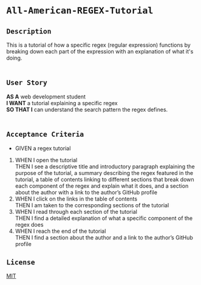 # **``All-American-REGEX-Tutorial``**

## **``Description``**
This is a tutorial of how a specific regex (regular expression) functions by breaking down each part of the expression with an explanation of what it's doing.
</br></br>

## **``User Story``**
**AS A** web development student </br>
**I WANT** a tutorial explaining a specific regex </br>
**SO THAT I** can understand the search pattern the regex defines.
</br></br>

## **``Acceptance Criteria``**
* GIVEN a regex tutorial </br>
1. WHEN I open the tutorial </br>
THEN I see a descriptive title and introductory paragraph explaining the purpose of the tutorial, a summary describing the regex featured in 
the tutorial, a table of contents linking to different sections that break down each component of the regex and explain what it does, and a
section about the author with a link to the author’s GitHub profile </br>
2. WHEN I click on the links in the table of contents </br>
THEN I am taken to the corresponding sections of the tutorial </br>
3. WHEN I read through each section of the tutorial </br>
THEN I find a detailed explanation of what a specific component of the regex does </br>
4. WHEN I reach the end of the tutorial </br>
THEN I find a section about the author and a link to the author’s GitHub profile </br>

## **``License``**
[MIT](https://github.com/MrBrandtCox/All-American-REGEX-Tutorial/blob/main/LICENSE)